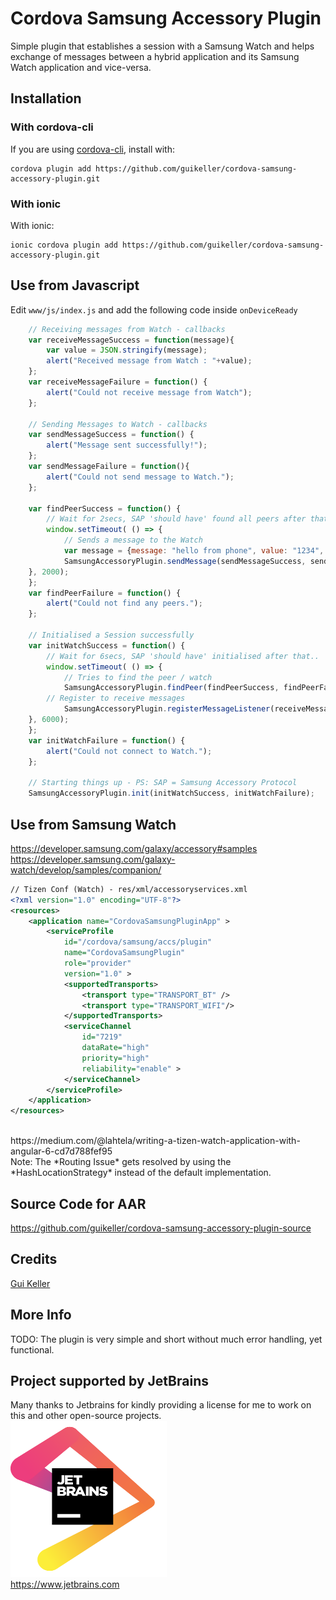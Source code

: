 # Cordova Samsung Accessory Plugin

Simple plugin that establishes a session with a Samsung Watch and helps exchange of messages between a hybrid application and its Samsung Watch application and vice-versa.

## Installation

### With cordova-cli

If you are using [cordova-cli](https://github.com/apache/cordova-cli), install
with:

    cordova plugin add https://github.com/guikeller/cordova-samsung-accessory-plugin.git

### With ionic

With ionic:

    ionic cordova plugin add https://github.com/guikeller/cordova-samsung-accessory-plugin.git

## Use from Javascript
Edit `www/js/index.js` and add the following code inside `onDeviceReady`
```js
    // Receiving messages from Watch - callbacks
    var receiveMessageSuccess = function(message){
        var value = JSON.stringify(message);
        alert("Received message from Watch : "+value);
    };
    var receiveMessageFailure = function() {
        alert("Could not receive message from Watch");
    };

    // Sending Messages to Watch - callbacks
    var sendMessageSuccess = function() {
        alert("Message sent successfully!");
    };
    var sendMessageFailure = function(){
        alert("Could not send message to Watch.");
    };

    var findPeerSuccess = function() {
        // Wait for 2secs, SAP 'should have' found all peers after that..
        window.setTimeout( () => {
            // Sends a message to the Watch
            var message = {message: "hello from phone", value: "1234", foo: "bar"};
            SamsungAccessoryPlugin.sendMessage(sendMessageSuccess, sendMessageFailure, message);    
	}, 2000);
    };
    var findPeerFailure = function() {
        alert("Could not find any peers.");
    };
    
    // Initialised a Session successfully
    var initWatchSuccess = function() {
        // Wait for 6secs, SAP 'should have' initialised after that..
        window.setTimeout( () => {
            // Tries to find the peer / watch
            SamsungAccessoryPlugin.findPeer(findPeerSuccess, findPeerFailure);
	    // Register to receive messages
            SamsungAccessoryPlugin.registerMessageListener(receiveMessageSuccess, receiveMessageFailure);
	}, 6000);
    };
    var initWatchFailure = function() {
        alert("Could not connect to Watch.");
    };
    
    // Starting things up - PS: SAP = Samsung Accessory Protocol
    SamsungAccessoryPlugin.init(initWatchSuccess, initWatchFailure);
```
## Use from Samsung Watch

https://developer.samsung.com/galaxy/accessory#samples
<br>
https://developer.samsung.com/galaxy-watch/develop/samples/companion/
<br>

```xml
// Tizen Conf (Watch) - res/xml/accessoryservices.xml
<?xml version="1.0" encoding="UTF-8"?>
<resources>
    <application name="CordovaSamsungPluginApp" >
        <serviceProfile
            id="/cordova/samsung/accs/plugin"
            name="CordovaSamsungPlugin"
            role="provider"
            version="1.0" >
            <supportedTransports>
                <transport type="TRANSPORT_BT" />
                <transport type="TRANSPORT_WIFI"/>
            </supportedTransports>
            <serviceChannel
                id="7219"
                dataRate="high"
                priority="high"
                reliability="enable" >
            </serviceChannel>
        </serviceProfile>
    </application>
</resources>
```

<br>
https://medium.com/@lahtela/writing-a-tizen-watch-application-with-angular-6-cd7d788fef95
<br>
Note: The *Routing Issue* gets resolved by using the *HashLocationStrategy* instead of the default implementation.

## Source Code for AAR
https://github.com/guikeller/cordova-samsung-accessory-plugin-source

## Credits
[Gui Keller](https://www.github.com/guikeller)

## More Info
TODO: The plugin is very simple and short without much error handling, yet functional. 

## Project supported by JetBrains
<p>
 Many thanks to Jetbrains for kindly providing a license for me to work on this and other open-source projects.
 <br>
 <a href="https://www.jetbrains.com/?from=7505-idea-jetty-runner">
   <img alt="Jetbrains" src="https://raw.githubusercontent.com/guikeller/blob/master/jetbrains.png" width="250" height="250">
 </a>
 <br>
 <a href="https://www.jetbrains.com/?from=7505-idea-jetty-runner">
   https://www.jetbrains.com
 </a>
 <br>
</p>


